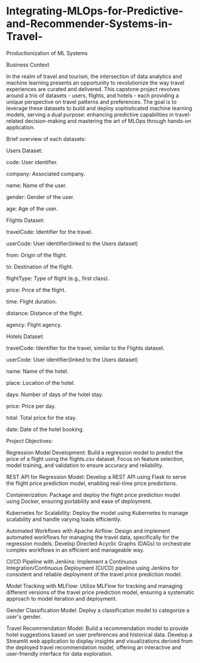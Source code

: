 # Integrating-MLOps-for-Predictive-and-Recommender-Systems-in-Travel-
Productionization of ML Systems

Business Context

In the realm of travel and tourism, the intersection of data analytics and machine learning presents an opportunity to revolutionize the way travel experiences are curated and delivered. This capstone project revolves around a trio of datasets - users, flights, and hotels - each providing a unique perspective on travel patterns and preferences. The goal is to leverage these datasets to build and deploy sophisticated machine learning models, serving a dual purpose: enhancing predictive capabilities in travel-related decision-making and mastering the art of MLOps through hands-on application.

Brief overview of each datasets:

Users Dataset:

code: User identifier.

company: Associated company.

name: Name of the user.

gender: Gender of the user.

age: Age of the user.

Flights Dataset:

travelCode: Identifier for the travel.

userCode: User identifier(linked to the Users dataset)

from: Origin of the flight.

to: Destination of the flight.

flightType: Type of flight (e.g., first class).

price: Price of the flight.

time: Flight duration.

distance: Distance of the flight.

agency: Flight agency.

Hotels Dataset:

travelCode: Identifier for the travel, similar to the Flights dataset.

userCode: User identifier(linked to the Users dataset)

name: Name of the hotel.

place: Location of the hotel.

days: Number of days of the hotel stay.

price: Price per day.

total: Total price for the stay.

date: Date of the hotel booking.

Project Objectives:

Regression Model Development:
Build a regression model to predict the price of a flight using the flights.csv dataset. Focus on feature selection, model training, and validation to ensure accuracy and reliability.

REST API for Regression Model:
Develop a REST API using Flask to serve the flight price prediction model, enabling real-time price predictions.

Containerization:
Package and deploy the flight price prediction model using Docker, ensuring portability and ease of deployment.

Kubernetes for Scalability:
Deploy the model using Kubernetes to manage scalability and handle varying loads efficiently.

Automated Workflows with Apache Airflow:
Design and implement automated workflows for managing the travel data, specifically for the regression models. Develop Directed Acyclic Graphs (DAGs) to orchestrate complex workflows in an efficient and manageable way.

CI/CD Pipeline with Jenkins:
Implement a Continuous Integration/Continuous Deployment (CI/CD) pipeline using Jenkins for consistent and reliable deployment of the travel price prediction model.

Model Tracking with MLFlow:
Utilize MLFlow for tracking and managing different versions of the travel price prediction model, ensuring a systematic approach to model iteration and deployment.

Gender Classification Model:
Deploy a classification model to categorize a user's gender.

Travel Recommendation Model:
Build a recommendation model to provide hotel suggestions based on user preferences and historical data. Develop a Streamlit web application to display insights and visualizations derived from the deployed travel recommendation model, offering an interactive and user-friendly interface for data exploration.

